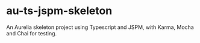 # au-ts-jspm-skeleton
An Aurelia skeleton project using Typescript and JSPM, with Karma, Mocha and Chai for testing.
